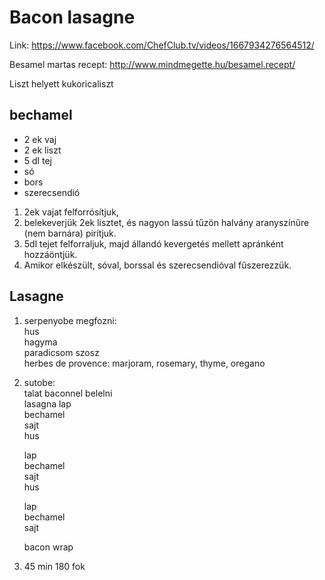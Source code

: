 # Bacon lasagne

Link: https://www.facebook.com/ChefClub.tv/videos/1667934276564512/

Besamel martas recept: http://www.mindmegette.hu/besamel.recept/

Liszt helyett kukoricaliszt

## bechamel
* 2 ek vaj
* 2 ek liszt
* 5 dl tej
* só
* bors
* szerecsendió

1. 2ek vajat felforrósítjuk,
1. belekeverjük 2ek lisztet, és nagyon lassú tűzön halvány aranyszínűre (nem barnára) pirítjuk.
1. 5dl tejet felforraljuk, majd állandó kevergetés mellett apránként hozzáöntjük. 
1. Amikor elkészült, sóval, borssal és szerecsendióval fűszerezzük.

## Lasagne

1. serpenyobe megfozni:<br>
    hus<br>
    hagyma<br>
    paradicsom szosz<br>
    herbes de provence: marjoram, rosemary, thyme, oregano

1. sutobe:<br>
    talat baconnel belelni<br>
    lasagna lap<br>
    bechamel<br>
    sajt<br>
    hus<br>

    lap<br>
    bechamel<br>
    sajt<br>
    hus<br>

    lap<br>
    bechamel<br>
    sajt<br>

    bacon wrap<br>

1. 45 min
180 fok
